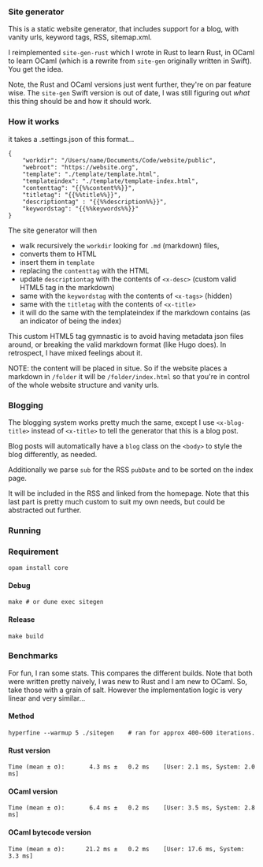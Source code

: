 ### Site generator

This is a static website generator, that includes support for a blog, with vanity urls, keyword tags, RSS, sitemap.xml.

I reimplemented `site-gen-rust` which I wrote in Rust to learn Rust, in OCaml to learn OCaml (which is a rewrite from `site-gen` originally written in Swift). You get the idea.

Note, the Rust and OCaml versions just went further, they're on par feature wise. The `site-gen` Swift version is out of date, I was still figuring out _what_ this thing should be and how it should work.

### How it works

it takes a .settings.json of this format...

```
{
    "workdir": "/Users/name/Documents/Code/website/public",
    "webroot": "https://website.org",
    "template": "./template/template.html",
    "templateindex": "./template/template-index.html",
    "contenttag": "{{%%content%%}}",
    "titletag": "{{%%title%%}}",
    "descriptiontag" : "{{%%description%%}}",
    "keywordstag": "{{%%keywords%%}}"
}
```

The site generator will then 

- walk recursively the `workdir` looking for `.md` (markdown) files, 
- converts them to HTML
- insert them in `template`
- replacing the `contenttag` with the HTML
- update `descriptiontag` with the contents of `<x-desc>` (custom valid HTML5 tag in the markdown)
- same with the `keywordstag` with the contents of `<x-tags>` (hidden)
- same with the `titletag` with the contents of `<x-title>`
- it will do the same with the templateindex if the markdown contains <x-index/> (as an indicator of being the index)

This custom HTML5 tag gymnastic is to avoid having metadata json files around, or breaking the valid markdown format (like Hugo does). In retrospect, I have mixed feelings about it.
  
NOTE: the content will be placed in situe. So if the website places a markdown in `/folder` it will be `/folder/index.html` so that you're in control of the whole website structure and vanity urls.
  
### Blogging
  
The blogging system works pretty much the same, except I use `<x-blog-title>` instead of `<x-title>` to tell the generator that this is a blog post. 

Blog posts will automatically have a `blog` class on the `<body>` to style the blog differently, as needed.

Additionally we parse `sub` for the RSS `pubDate` and to be sorted on the index page.

It will be included in the RSS and linked from the homepage. Note that this last part is pretty much custom to suit my own needs, but could be abstracted out further.

### Running

### Requirement

```
opam install core
```

#### Debug

```
make # or dune exec sitegen
```

#### Release 

```
make build
```

### Benchmarks

For fun, I ran some stats. This compares the different builds. Note that both were written pretty naively, I was new to Rust and I am new to OCaml. So, take those with a grain of salt. However the implementation logic is very linear and very similar...

#### Method

`hyperfine --warmup 5 ./sitegen    # ran for approx 400-600 iterations.` 

#### Rust version

`Time (mean ± σ):       4.3 ms ±   0.2 ms    [User: 2.1 ms, System: 2.0 ms]`

#### OCaml version

`Time (mean ± σ):       6.4 ms ±   0.2 ms    [User: 3.5 ms, System: 2.8 ms]`

#### OCaml bytecode version

`Time (mean ± σ):      21.2 ms ±   0.2 ms    [User: 17.6 ms, System: 3.3 ms]`

